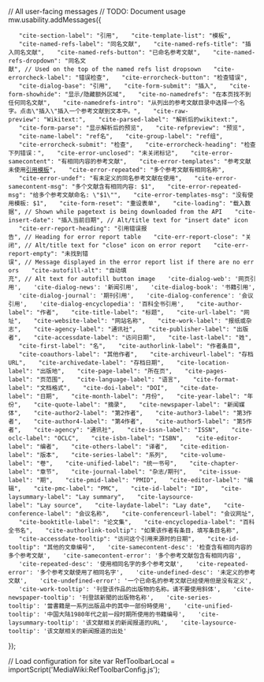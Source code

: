 // All user-facing messages // TODO: Document usage mw.usability.addMessages({

`   "cite-section-label": "引用",`
`   "cite-template-list": "模板",`
`   "cite-named-refs-label": "同名文献",`
`   "cite-named-refs-title": "插入同名文献",`
`   "cite-named-refs-button": "已命名参考文献",`
`   "cite-named-refs-dropdown": "同名文献", // Used on the top of the named refs list dropsown`
`   "cite-errorcheck-label": "错误检查",`
`   "cite-errorcheck-button": "检查错误",`
`   "cite-dialog-base": "引用",`
`   "cite-form-submit": "插入",`
`   "cite-form-showhide": "显示/隐藏额外区域",`
`   "cite-no-namedrefs": "在本页找不到任何同名文献",`
`   "cite-namedrefs-intro": "从列出的参考文献目录中选择一个名字。点击\"插入\"插入一个参考文献到文本中。",`
`   "cite-raw-preview": "Wikitext:",`
`   "cite-parsed-label": "解析后的wikitext:",`
`   "cite-form-parse": "显示解析后的预览",`
`   "cite-refpreview": "预览",`
`   "cite-name-label": "ref名",`
`   "cite-group-label": "ref组",`
`   "cite-errorcheck-submit": "检查",`
`   "cite-errorcheck-heading": "检查下列错误：",`
`   "cite-error-unclosed": "未关闭`<span style='font-family:monospace'><ref></span>`标记",`
`   "cite-error-samecontent": "有相同内容的参考文献",`
`   "cite-error-templates": "参考文献未使用`<a href='//en.wikipedia.org/wiki/Wikipedia:Citation_templates'>`引用模板`</a>`",`
`   "cite-error-repeated": "多个参考文献有相同名称",`
`   "cite-error-undef": "有未定义的同名参考文献在使用",`
`   "cite-error-samecontent-msg": "多个文献含有相同内容: $1",`
`   "cite-error-repeated-msg": "给多个参考文献命名: \"$1\"",`
`   "cite-error-templates-msg": "没有使用模板: $1",`
`   "cite-form-reset": "重设表单",`
`   "cite-loading": "载入数据", // Shown while pagetext is being downloaded from the API`
`   "cite-insert-date": "插入当前日期", // Alt/title text for "insert date" icon`
`   "cite-err-report-heading": "引用错误报告", // Heading for error report table`
`   "cite-err-report-close": "关闭", // Alt/title text for "close" icon on error report`
`   "cite-err-report-empty": "未找到错误", // Message displayed in the error report list if there are no errors`
`   "cite-autofill-alt": "自动填充", // Alt text for autofill button image`
`   'cite-dialog-web': '网页引用',`
`   'cite-dialog-news': '新闻引用',`
`   'cite-dialog-book': '书籍引用',`
`   'cite-dialog-journal': '期刊引用',`
`   'cite-dialog-conference': '会议引用',`
`   'cite-dialog-encyclopedia': '百科全书引用',`
`   "cite-author-label": "作者",`
`   "cite-title-label": "标题",`
`   "cite-url-label": "网址",`
`   "cite-website-label": "网站名称",`
`   "cite-work-label": "报纸或杂志",`
`   "cite-agency-label": "通讯社",`
`   "cite-publisher-label": "出版者",`
`   "cite-accessdate-label": "访问日期",`
`   "cite-last-label": "姓",`
`   "cite-first-label": "名",`
`   "cite-authorlink-label": "作者条目",`
`   "cite-coauthors-label": "其他作者",`
`   "cite-archiveurl-label": "存档URL",`
`   "cite-archivedate-label": "存档日期",`
`   "cite-location-label": "出版地",`
`   "cite-page-label": "所在页",`
`   "cite-pages-label": "页范围",`
`   "cite-language-label": "语言",`
`   "cite-format-label": "文档格式",`
`   "cite-doi-label": "DOI",`
`   "cite-date-label": "日期",`
`   "cite-month-label": "月份",`
`   "cite-year-label": "年份",`
`   "cite-quote-label": "摘录",`
`   "cite-newspaper-label": "新闻媒体",`
`   "cite-author2-label": "第2作者",`
`   "cite-author3-label": "第3作者",`
`   "cite-author4-label": "第4作者",`
`   "cite-author5-label": "第5作者",`
`   "cite-agency": "通讯社",`
`   "cite-issn-label": "ISSN",`
`   "cite-oclc-label": "OCLC",`
`   "cite-isbn-label": "ISBN",`
`   "cite-editor-label": "编者",`
`   "cite-others-label": "译者",`
`   "cite-edition-label": "版本",`
`   "cite-series-label": "系列",`
`   "cite-volume-label": "卷",`
`   "cite-unified-label": "统一书号",`
`   "cite-chapter-label": "章节",`
`   "cite-journal-label": "杂志/期刊",`
`   "cite-issue-label": "期",`
`   "cite-pmid-label": "PMID",`
`   "cite-editor-label": "编辑",`
`   "cite-pmc-label": "PMC",`
`   "cite-id-label": "ID",`
`   "cite-laysummary-label": "Lay summary",`
`   "cite-laysource-label": "Lay source",`
`   "cite-laydate-label": "Lay date",`
`   "cite-conference-label": "会议名称",`
`   "cite-conferenceurl-label": "会议网址",`
`   "cite-booktitle-label": "论文集",`
`   "cite-encyclopedia-label": "百科全书名",`
`   "cite-authorlink-tooltip": "如果该作者有条目，填写条目名称",`
`   "cite-accessdate-tooltip": "访问这个引用来源时的日期",`
`   "cite-id-tooltip": "其他的文章编号",`
`   'cite-samecontent-desc': '检查含有相同内容的多个参考文献',`
`   'cite-samecontent-error': '多个参考文献包含有相同内容',`
`   'cite-repeated-desc': '使用相同名字的多个参考文献',`
`   'cite-repeated-error': '多个参考文献使用了相同名字',`
`   'cite-undefined-desc': '未定义的参考文献',`
`   'cite-undefined-error': '一个已命名的参考文献已经使用但是没有定义',`
`   'cite-work-tooltip': '刊登该作品的出版物的名称。请不要使用斜体',`
`   'cite-newspaper-tooltip': '刊登該新聞的出版物名称',`
`   'cite-series-tooltip': '當書籍是一系列出版品中的其中一部份時使用',`
`   'cite-unified-tooltip': '中国大陆1980年代之前一段时期所使用的书籍编号',`
`   'cite-laysummary-tooltip': '该文献相关的新闻报道的URL',`
`   'cite-laysource-tooltip': '该文献相关的新闻报道的出处'`

});

// Load configuration for site var RefToolbarLocal = importScript('MediaWiki:RefToolbarConfig.js');
